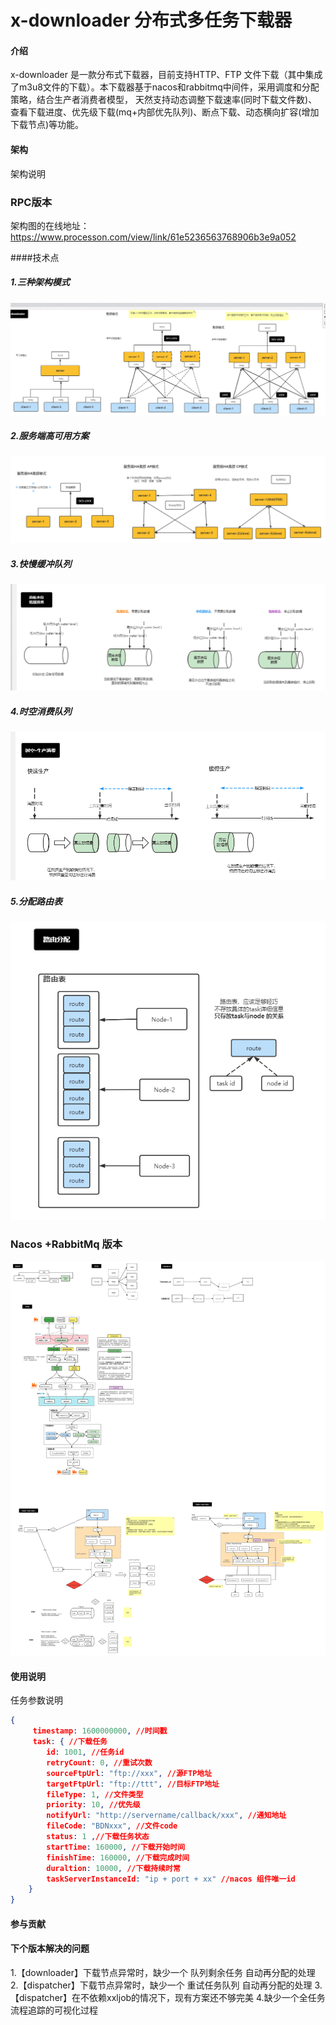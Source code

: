 # x-downloader 分布式多任务下载器

#### 介绍
x-downloader 是一款分布式下载器，目前支持HTTP、FTP 文件下载（其中集成了m3u8文件的下载）。本下载器基于nacos和rabbitmq中间件，采用调度和分配策略，结合生产者消费者模型，
天然支持动态调整下载速率(同时下载文件数)、查看下载进度、优先级下载(mq+内部优先队列)、断点下载、动态横向扩容(增加下载节点)等功能。
#### 架构
架构说明
### RPC版本
架构图的在线地址：https://www.processon.com/view/link/61e5236563768906b3e9a052

####技术点

##### 1.三种架构模式
![](./readme/image/架构模式.png)

##### 2.服务端高可用方案
![](./readme/image/服务端HA.png)

##### 3.快慢缓冲队列
![](./readme/image/快慢消费.png)

##### 4.时空消费队列
![](./readme/image/时空生产-缓冲队列.png)

##### 5.分配路由表
![](./readme/image/分配路由表.png)


### Nacos +RabbitMq 版本
![](./readme/image/x-downloader架构图.png)


#### 使用说明

任务参数说明

```json
{
	 timestamp: 1600000000, //时间戳 
	 task: { //下载任务
		id: 1001, //任务id     
		retryCount: 0, //重试次数   
		sourceFtpUrl: "ftp://xxx", //源FTP地址 
		targetFtpUrl: "ftp://ttt", //目标FTP地址     
		fileType: 1, //文件类型     
		priority: 10, //优先级     
		notifyUrl: "http://servername/callback/xxx", //通知地址     
		fileCode: "BDNxxx", //文件code     
		status: 1 ,//下载任务状态     
		startTime: 160000, //下载开始时间     
		finishTime: 160000, //下载完成时间     
		duraltion: 10000, //下载持续时常     
		taskServerInstanceId: "ip + port + xx" //nacos 组件唯一id 
	}
}
```




#### 参与贡献



#### 下个版本解决的问题
1.【downloader】下载节点异常时，缺少一个 队列剩余任务 自动再分配的处理
2.【dispatcher】下载节点异常时，缺少一个 重试任务队列 自动再分配的处理
3.【dispatcher】在不依赖xxljob的情况下，现有方案还不够完美
4.缺少一个全任务流程追踪的可视化过程
